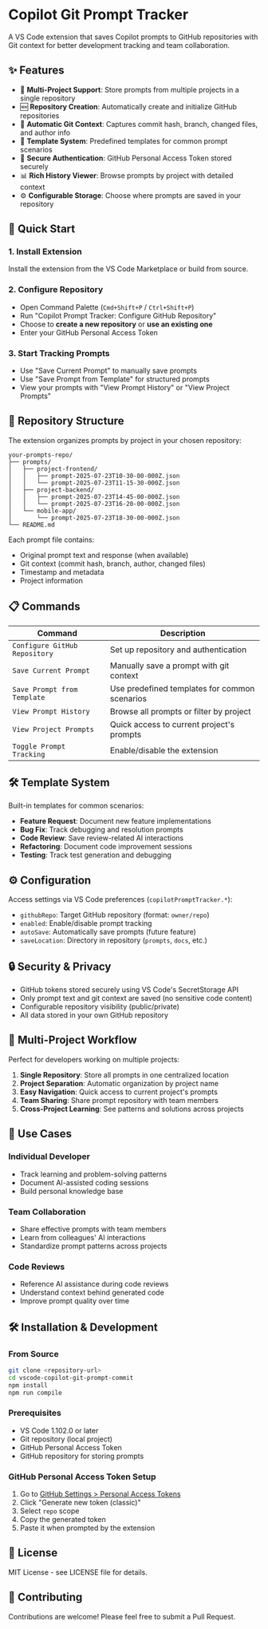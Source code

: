 # Copilot Git Prompt Tracker

A VS Code extension that saves Copilot prompts to GitHub repositories with Git context for better development tracking and team collaboration.

## ✨ Features

- 🔗 **Multi-Project Support**: Store prompts from multiple projects in a single repository
- 🆕 **Repository Creation**: Automatically create and initialize GitHub repositories
- 💾 **Automatic Git Context**: Captures commit hash, branch, changed files, and author info
- 📝 **Template System**: Predefined templates for common prompt scenarios
- 🔐 **Secure Authentication**: GitHub Personal Access Token stored securely
- 📊 **Rich History Viewer**: Browse prompts by project with detailed context
- ⚙️ **Configurable Storage**: Choose where prompts are saved in your repository

## 🚀 Quick Start

### 1. Install Extension

Install the extension from the VS Code Marketplace or build from source.

### 2. Configure Repository

- Open Command Palette (`Cmd+Shift+P` / `Ctrl+Shift+P`)
- Run "Copilot Prompt Tracker: Configure GitHub Repository"
- Choose to **create a new repository** or **use an existing one**
- Enter your GitHub Personal Access Token

### 3. Start Tracking Prompts

- Use "Save Current Prompt" to manually save prompts
- Use "Save Prompt from Template" for structured prompts
- View your prompts with "View Prompt History" or "View Project Prompts"

## 📁 Repository Structure

The extension organizes prompts by project in your chosen repository:

```text
your-prompts-repo/
├── prompts/
│   ├── project-frontend/
│   │   ├── prompt-2025-07-23T10-30-00-000Z.json
│   │   └── prompt-2025-07-23T11-15-30-000Z.json
│   ├── project-backend/
│   │   ├── prompt-2025-07-23T14-45-00-000Z.json
│   │   └── prompt-2025-07-23T16-20-00-000Z.json
│   └── mobile-app/
│       └── prompt-2025-07-23T18-30-00-000Z.json
└── README.md
```

Each prompt file contains:

- Original prompt text and response (when available)
- Git context (commit hash, branch, author, changed files)
- Timestamp and metadata
- Project information

## 📋 Commands

| Command | Description |
|---------|-------------|
| `Configure GitHub Repository` | Set up repository and authentication |
| `Save Current Prompt` | Manually save a prompt with git context |
| `Save Prompt from Template` | Use predefined templates for common scenarios |
| `View Prompt History` | Browse all prompts or filter by project |
| `View Project Prompts` | Quick access to current project's prompts |
| `Toggle Prompt Tracking` | Enable/disable the extension |

## 🛠️ Template System

Built-in templates for common scenarios:

- **Feature Request**: Document new feature implementations
- **Bug Fix**: Track debugging and resolution prompts
- **Code Review**: Save review-related AI interactions
- **Refactoring**: Document code improvement sessions
- **Testing**: Track test generation and debugging

## ⚙️ Configuration

Access settings via VS Code preferences (`copilotPromptTracker.*`):

- `githubRepo`: Target GitHub repository (format: `owner/repo`)
- `enabled`: Enable/disable prompt tracking
- `autoSave`: Automatically save prompts (future feature)
- `saveLocation`: Directory in repository (`prompts`, `docs`, etc.)

## 🔒 Security & Privacy

- GitHub tokens stored securely using VS Code's SecretStorage API
- Only prompt text and git context are saved (no sensitive code content)
- Configurable repository visibility (public/private)
- All data stored in your own GitHub repository

## 🤝 Multi-Project Workflow

Perfect for developers working on multiple projects:

1. **Single Repository**: Store all prompts in one centralized location
2. **Project Separation**: Automatic organization by project name
3. **Easy Navigation**: Quick access to current project's prompts
4. **Team Sharing**: Share prompt repository with team members
5. **Cross-Project Learning**: See patterns and solutions across projects

## 📖 Use Cases

### Individual Developer

- Track learning and problem-solving patterns
- Document AI-assisted coding sessions
- Build personal knowledge base

### Team Collaboration

- Share effective prompts with team members
- Learn from colleagues' AI interactions
- Standardize prompt patterns across projects

### Code Reviews

- Reference AI assistance during code reviews
- Understand context behind generated code
- Improve prompt quality over time

## 🛠️ Installation & Development

### From Source

```bash
git clone <repository-url>
cd vscode-copilot-git-prompt-commit
npm install
npm run compile
```

### Prerequisites

- VS Code 1.102.0 or later
- Git repository (local project)
- GitHub Personal Access Token
- GitHub repository for storing prompts

### GitHub Personal Access Token Setup

1. Go to [GitHub Settings > Personal Access Tokens](https://github.com/settings/tokens)
2. Click "Generate new token (classic)"
3. Select `repo` scope
4. Copy the generated token
5. Paste it when prompted by the extension

## 📄 License

MIT License - see LICENSE file for details.

## 🤝 Contributing

Contributions are welcome! Please feel free to submit a Pull Request.
